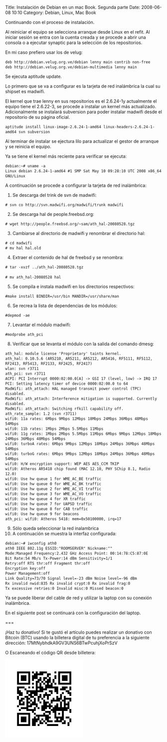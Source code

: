 Title: Instalación de Debian en un mac Book. Segunda parte
Date: 2008-06-08 10:10
Category: Debian, Linux, Mac Book

Continuando con el proceso de instalación.

Al reiniciar el equipo se selecciona arranque desde Linux en el 
refit. Al iniciar sesión se entra con la cuenta creada y se procede 
a abrir una consola o a ejecutar synaptic para la selección de los repositorios.

En mi caso prefiero usar los de velug:
```
deb http://debian.velug.org.ve/debian lenny main contrib non-free
deb http://debian.velug.org.ve/debian-multimedia lenny main
```

Se ejecuta aptitude update.

Lo primero que se va a configurar es la tarjeta de red inalámbrica la cual 
su shipset es madwifi.

El kernel que trae lenny en sus repositorios es el 2.6.24-1y actualmente el equipo 
tiene el 2.6.22-3, se procede a instalar un kernel más actualizado. Adicionalmente 
se instalará subversion para poder instalar madwifi desde el repositorio de su página oficial.

```
aptitude install linux-image-2.6.24-1-amd64 linux-headers-2.6.24-1-amd64 svn subversion
```

Al terminar de instalar se ejectura lilo para actualizar el gestor de arranque y se 
reinicia el equipo.

Ya se tiene el kernel más reciente para verificar se ejecuta:

```
debian:~# uname -a
Linux debian 2.6.24-1-amd64 #1 SMP Sat May 10 09:28:10 UTC 2008 x86_64 GNU/Linux
```

A continuación se procede a configurar la tarjeta de red inalámbrica:

1. Se descarga del trink de svn de madwifi:

```
# svn co http://svn.madwifi.org/madwifi/trunk madwifi
```

2. Se descarga hal de people.freebsd.org:

```
# wget http://people.freebsd.org/~sam/ath_hal-20080528.tgz
```

3. Cambiarse al directorio de madwifi y renombrar el directorio hal:

```
# cd madwifi
# mv hal hal.old
```

4. Extraer el contenido de hal de freebsd y se renombra:

```
# tar -xvzf ../ath_hal-20080528.tgz

# mv ath_hal-20080528 hal
```

5. Se compila e instala madwifi en los directorios respectivos:

```
#make install BINDIR=/usr/bin MANDIR=/usr/share/man
```

6. Se recrea la lista de dependencias de los módulos:

```
#depmod -ae
```

7. Levantar el módulo madwifi:

```
#modprobe ath_pci
```

8. Verificar que se levanta el módulo con la salida del comando dmesg:

```
ath_hal: module license 'Proprietary' taints kernel.
ath_hal: 0.10.5.6 (AR5210, AR5211, AR5212, AR5416, RF5111, RF5112, RF2413, RF5413, RF2133, RF2425, RF2417)
wlan: svn r3711
ath_pci: svn r3711
ACPI: PCI Interrupt 0000:02:00.0[A] -> GSI 17 (level, low) -> IRQ 17
PCI: Setting latency timer of device 0000:02:00.0 to 64
MadWifi: ath_attach: HAL managed transmit power control (TPC) disabled.
MadWifi: ath_attach: Interference mitigation is supported. Currently disabled.
MadWifi: ath_attach: Switching rfkill capability off.
ath_rate_sample: 1.2 (svn r3711)
wifi0: 11a rates: 6Mbps 9Mbps 12Mbps 18Mbps 24Mbps 36Mbps 48Mbps 54Mbps
wifi0: 11b rates: 1Mbps 2Mbps 5.5Mbps 11Mbps
wifi0: 11g rates: 1Mbps 2Mbps 5.5Mbps 11Mbps 6Mbps 9Mbps 12Mbps 18Mbps 24Mbps 36Mbps 48Mbps 54Mbps
wifi0: turboA rates: 6Mbps 9Mbps 12Mbps 18Mbps 24Mbps 36Mbps 48Mbps 54Mbps
wifi0: turboG rates: 6Mbps 9Mbps 12Mbps 18Mbps 24Mbps 36Mbps 48Mbps 54Mbps
wifi0: H/W encryption support: WEP AES AES_CCM TKIP
wifi0: Atheros AR5418 chip found (MAC 12.10, PHY SChip 8.1, Radio 12.0)
wifi0: Use hw queue 1 for WME_AC_BE traffic
wifi0: Use hw queue 0 for WME_AC_BK traffic
wifi0: Use hw queue 2 for WME_AC_VI traffic
wifi0: Use hw queue 3 for WME_AC_VO traffic
wifi0: Use hw queue 4 for XR traffic
wifi0: Use hw queue 7 for UAPSD traffic
wifi0: Use hw queue 8 for CAB traffic
wifi0: Use hw queue 9 for beacons
ath_pci: wifi0: Atheros 5418: mem=0x50100000, irq=17
```

9. Sólo queda seleccionar la red inalambrica
10. A continuación se muestra la interfaz configurada:

```
debian:~# iwconfig ath0
ath0 IEEE 802.11g ESSID:"ROOMSERVER" Nickname:""
Mode:Managed Frequency:2.432 GHz Access Point: 00:14:78:C5:87:0E 
Bit Rate:54 Mb/s Tx-Power:14 dBm Sensitivity=1/1 
Retry:off RTS thr:off Fragment thr:off
Encryption key:off
Power Management:off
Link Quality=73/70 Signal level=-23 dBm Noise level=-96 dBm
Rx invalid nwid:835 Rx invalid crypt:0 Rx invalid frag:0
Tx excessive retries:0 Invalid misc:0 Missed beacon:0
```

Ya se puede liberar del cable de red y utilizar la laptop con su conexión inalámbrica.

En el siguiente post se continuará con la configuración del laptop.

===

¡Haz tu donativo!
Si te gustó el artículo puedes realizar un donativo con Bitcoin (BTC) 
usando la billetera digital de tu preferencia a la siguiente 
dirección: 17MtNybhdkA9GV3UNS6BTwPcuhjXoPrSzV

O Escaneando el código QR desde billetera:

![17MtNybhdkA9GV3UNS6BTwPcuhjXoPrSzV](./images/17MtNybhdkA9GV3UNS6BTwPcuhjXoPrSzV.png)